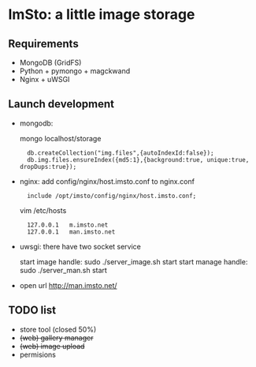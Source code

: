 ImSto: a little image storage
=======================================

Requirements
-----------

 * MongoDB (GridFS)
 * Python + pymongo + magckwand
 * Nginx + uWSGI


Launch development
------------------

* mongodb: 

	 mongo localhost/storage

		db.createCollection("img.files",{autoIndexId:false});
		db.img.files.ensureIndex({md5:1},{background:true, unique:true, dropDups:true});

* nginx: add config/nginx/host.imsto.conf to nginx.conf

		include /opt/imsto/config/nginx/host.imsto.conf;
		
	vim /etc/hosts
	
		127.0.0.1   m.imsto.net
		127.0.0.1   man.imsto.net

* uwsgi: there have two socket service

	 start image handle:
		sudo ./server_image.sh start
	 start manage handle:
		sudo ./server_man.sh start

* open url http://man.imsto.net/

TODO list
---------

- store tool (closed 50%)
- <del>(web) gallery manager</del>
- <del>(web) image upload</del>
- permisions

